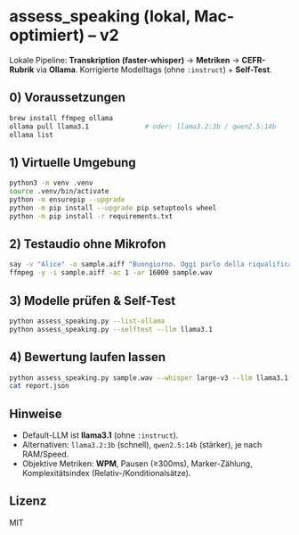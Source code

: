# assess_speaking (lokal, Mac-optimiert) – v2

Lokale Pipeline: **Transkription (faster-whisper)** → **Metriken** → **CEFR-Rubrik** via **Ollama**.
Korrigierte Modelltags (ohne `:instruct`) + **Self-Test**.

## 0) Voraussetzungen
```bash
brew install ffmpeg ollama
ollama pull llama3.1              # oder: llama3.2:3b / qwen2.5:14b
ollama list
```

## 1) Virtuelle Umgebung
```bash
python3 -m venv .venv
source .venv/bin/activate
python -m ensurepip --upgrade
python -m pip install --upgrade pip setuptools wheel
python -m pip install -r requirements.txt
```

## 2) Testaudio ohne Mikrofon
```bash
say -v "Alice" -o sample.aiff "Buongiorno. Oggi parlo della riqualificazione energetica degli edifici."
ffmpeg -y -i sample.aiff -ac 1 -ar 16000 sample.wav
```

## 3) Modelle prüfen & Self-Test
```bash
python assess_speaking.py --list-ollama
python assess_speaking.py --selftest --llm llama3.1
```

## 4) Bewertung laufen lassen
```bash
python assess_speaking.py sample.wav --whisper large-v3 --llm llama3.1 > report.json
cat report.json
```

## Hinweise
- Default-LLM ist **llama3.1** (ohne `:instruct`).
- Alternativen: `llama3.2:3b` (schnell), `qwen2.5:14b` (stärker), je nach RAM/Speed.
- Objektive Metriken: **WPM**, Pausen (≥300ms), Marker-Zählung, Komplexitätsindex (Relativ-/Konditionalsätze).

## Lizenz
MIT
